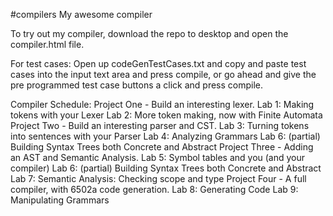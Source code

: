 #compilers
My awesome compiler

To try out my compiler, download the repo to desktop and open the compiler.html file.

For test cases:
Open up codeGenTestCases.txt and copy and paste test cases into the input text area and press compile, or go ahead and give the pre programmed test case buttons a click and press compile.

Compiler Schedule:
Project One - Build an interesting lexer.
Lab 1: Making tokens with your Lexer
Lab 2: More token making, now with Finite Automata
Project Two - Build an interesting parser and CST.
Lab 3: Turning tokens into sentences with your Parser
Lab 4: Analyzing Grammars
Lab 6: (partial) Building Syntax Trees both Concrete and Abstract
Project Three - Adding an AST and Semantic Analysis.
Lab 5: Symbol tables and you (and your compiler)
Lab 6: (partial) Building Syntax Trees both Concrete and Abstract
Lab 7: Semantic Analysis: Checking scope and type
Project Four - A full compiler, with 6502a code generation.
Lab 8: Generating Code
Lab 9: Manipulating Grammars
